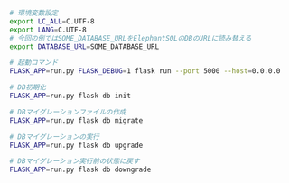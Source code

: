 
```bash
# 環境変数設定
export LC_ALL=C.UTF-8
export LANG=C.UTF-8
# 今回の例ではSOME_DATABASE_URLをElephantSQLのDBのURLに読み替える
export DATABASE_URL=SOME_DATABASE_URL
```


```bash
# 起動コマンド
FLASK_APP=run.py FLASK_DEBUG=1 flask run --port 5000 --host=0.0.0.0
```


```bash
# DB初期化
FLASK_APP=run.py flask db init
```

```bash
# DBマイグレーションファイルの作成
FLASK_APP=run.py flask db migrate
```

```bash
# DBマイグレーションの実行
FLASK_APP=run.py flask db upgrade
```

```bash
# DBマイグレーション実行前の状態に戻す
FLASK_APP=run.py flask db downgrade
```

